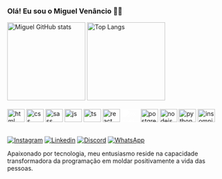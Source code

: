 ### Olá! Eu sou o Miguel Venâncio 🤙🏻

<div>
  <img height="180em" alt="Miguel GitHub stats" src="https://github-readme-stats.vercel.app/api?username=Miguellljr&show_icons=true&theme=merko" />
  <img height="180em" alt="Top Langs" src="https://github-readme-stats.vercel.app/api/top-langs/?username=Miguellljr&layout=compact&theme=merko" />
</div></br>

<div style="display: inline-block">
<img height= "30" width="40"  alt="html" src="https://cdn.jsdelivr.net/gh/devicons/devicon@latest/icons/html5/html5-original.svg" />         
<img height= "30" width="40"  alt="css" src="https://cdn.jsdelivr.net/gh/devicons/devicon@latest/icons/css3/css3-original.svg" />          
<img height= "30" width="40"  alt="sass" src="https://cdn.jsdelivr.net/gh/devicons/devicon@latest/icons/sass/sass-original.svg" />         
<img height= "30" width="40"  alt="js" src="https://cdn.jsdelivr.net/gh/devicons/devicon@latest/icons/javascript/javascript-original.svg" />         
<img height="30" width="40" alt="ts" src="https://cdn.jsdelivr.net/gh/devicons/devicon@latest/icons/typescript/typescript-original.svg" />         
<img  height= "30" width="40" alt="react" src="https://cdn.jsdelivr.net/gh/devicons/devicon@latest/icons/react/react-original.svg" />          
<img style="filter: brightness(0) invert(1);" height="30" width="40" alt="express" src="https://cdn.jsdelivr.net/gh/devicons/devicon@latest/icons/express/express-original-wordmark.svg"/>      
<img height= "30" width="40" alt="postgresql" src="https://cdn.jsdelivr.net/gh/devicons/devicon@latest/icons/postgresql/postgresql-original.svg" />       
<img height= "30" width="40" alt="nodejs" src="https://cdn.jsdelivr.net/gh/devicons/devicon@latest/icons/nodejs/nodejs-plain-wordmark.svg" />        
<img height= "30" width="40" alt="python" src="https://cdn.jsdelivr.net/gh/devicons/devicon@latest/icons/python/python-original.svg" />
<img height= "30" width="40" alt="insomnia" src="https://cdn.jsdelivr.net/gh/devicons/devicon@latest/icons/insomnia/insomnia-original.svg" />
</div></br>



##

[![Instagram](https://img.shields.io/badge/Instagram-E4405F?style=for-the-badge&logo=instagram&logoColor=white)](https://www.instagram.com/miguel_venancio22/)
[![Linkedin](https://img.shields.io/badge/LinkedIn-0077B5?style=for-the-badge&logo=linkedin&logoColor=white)](https://www.linkedin.com/in/miguel-ven%C3%A2ncio-34868827b/)
[![Discord](https://img.shields.io/badge/Discord-7289DA?style=for-the-badge&logo=discord&logoColor=white)](https://discord.com/users/757011497313370173)
[![WhatsApp](https://img.shields.io/badge/WhatsApp-25D366?style=for-the-badge&logo=whatsapp&logoColor=white)](https://wa.me/5575988423666?text=)

Apaixonado por tecnologia, meu entusiasmo reside na capacidade transformadora da programação em moldar positivamente a vida das pessoas.
